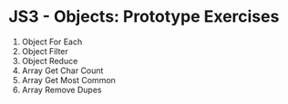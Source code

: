 # JS3 - Objects: Prototype Exercises

1. Object For Each
2. Object Filter
3. Object Reduce
4. Array Get Char Count
5. Array Get Most Common
6. Array Remove Dupes
